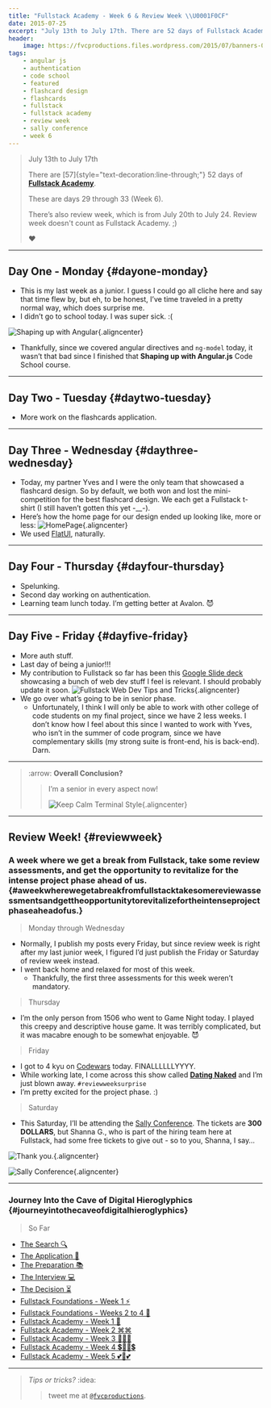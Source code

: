 ```yaml
---
title: "Fullstack Academy - Week 6 & Review Week \\U0001F0CF"
date: 2015-07-25
excerpt: "July 13th to July 17th. There are 52 days of Fullstack Academy. These are days 29 through 33 (Week 6). There’s also review week, which is from July 20th to July 24. Review week doesn't count as Fullstack Academy. ❤️"
header:
    image: https://fvcproductions.files.wordpress.com/2015/07/banners-0013.jpg
tags:
    - angular js
    - authentication
    - code school
    - featured
    - flashcard design
    - flashcards
    - fullstack
    - fullstack academy
    - review week
    - sally conference
    - week 6
---
```


> July 13th to July 17th
>
> There are [57]{style="text-decoration:line-through;"} 52 days of
> [**Fullstack Academy**](https://www.fullstackacademy.com).
>
> These are days 29 through 33 (Week 6).
>
> There’s also review week, which is from July 20th to July 24. Review
> week doesn't count as Fullstack Academy. ;)
>
> ❤️

------------------------------------------------------------------------

Day One - Monday {#dayone-monday}
----------------

-   This is my last week as a junior. I guess I could go all cliche here
    and say that time flew by, but eh, to be honest, I’ve time traveled
    in a pretty normal way, which does surprise me.
-   I didn’t go to school today. I was super sick. :(

![Shaping up with
Angular](https://s3.amazonaws.com/accredible_courses/images/11072/original/shaping-up-with-angular-js-ec0c2defe370994018c29f0b65e56a3b.jpg){.aligncenter}

-   Thankfully, since we covered angular directives and `ng-model`
    today, it wasn’t that bad since I finished that **Shaping up with
    Angular.js** Code School course.

------------------------------------------------------------------------

Day Two - Tuesday {#daytwo-tuesday}
-----------------

-   More work on the flashcards application.

------------------------------------------------------------------------

Day Three - Wednesday {#daythree-wednesday}
---------------------

-   Today, my partner Yves and I were the only team that showcased a
    flashcard design. So by default, we both won and lost the
    mini-competition for the best flashcard design. We each get a
    Fullstack t-shirt (I still haven’t gotten this yet -\_\_-).
-   Here’s how the home page for our design ended up looking like, more
    or less: ![HomePage](https://i.imgur.com/8Lh7IJw.png){.aligncenter}
-   We used [FlatUI](https://designmodo.github.io/Flat-UI/), naturally.

------------------------------------------------------------------------

Day Four - Thursday {#dayfour-thursday}
-------------------

-   Spelunking.
-   Second day working on authentication.
-   Learning team lunch today. I’m getting better at Avalon. 😈

------------------------------------------------------------------------

Day Five - Friday {#dayfive-friday}
-----------------

-   More auth stuff.
-   Last day of being a junior!!!
-   My contribution to Fullstack so far has been this [Google Slide
    deck](https://docs.google.com/presentation/d/1ZUYwxJzXCNsvC7x_tiwVRCIGVljh5EFzanV1U9WJl18/edit?usp=sharing)
    showcasing a bunch of web dev stuff I feel is relevant. I should
    probably update it soon. ![Fullstack Web Dev Tips and
    Tricks](https://i.imgur.com/hDbtU5A.png){.aligncenter}
-   We go over what’s going to be in senior phase.
    -   Unfortunately, I think I will only be able to work with other
        college of code students on my final project, since we have 2
        less weeks. I don’t know how I feel about this since I wanted to
        work with Yves, who isn’t in the summer of code program, since
        we have complementary skills (my strong suite is front-end, his
        is back-end). Darn.

------------------------------------------------------------------------

> :arrow: **Overall Conclusion?**
>
> > I’m a senior in every aspect now!
> >
> > ![Keep Calm Terminal
> > Style](https://sd.keepcalm-o-matic.co.uk/i/keep-calm-because-finally-i-m-senior-8.png){.aligncenter}

------------------------------------------------------------------------

Review Week! {#reviewweek}
------------

### A week where we get a break from Fullstack, take some review assessments, and get the opportunity to revitalize for the intense project phase ahead of us. {#aweekwherewegetabreakfromfullstacktakesomereviewassessmentsandgettheopportunitytorevitalizefortheintenseprojectphaseaheadofus.}

> Monday through Wednesday

-   Normally, I publish my posts every Friday, but since review week is
    right after my last junior week, I figured I’d just publish the
    Friday or Saturday of review week instead.
-   I went back home and relaxed for most of this week.
    -   Thankfully, the first three assessments for this week weren’t
        mandatory.

> Thursday

-   I’m the only person from 1506 who went to Game Night today. I played
    this creepy and descriptive house game. It was terribly complicated,
    but it was macabre enough to be somewhat enjoyable. 😈

> Friday

-   I got to 4 kyu on
    [Codewars](https://codewars.com/users/fvcproductions) today.
    FINALLLLLLYYYY.
-   While working late, I come across this show called [**Dating
    Naked**](https://www.wikiwand.com/en/Dating_Naked) and I’m just
    blown away. `#reviewweeksurprise`
-   I’m pretty excited for the project phase. :)

> Saturday

-   This Saturday, I’ll be attending the [Sally
    Conference](https://www.meetup.com/WomenWhoCodeNYC/events/223064683/).
    The tickets are **300 DOLLARS**, but Shanna G., who is part of the
    hiring team here at Fullstack, had some free tickets to give out -
    so to you, Shanna, I say…

![Thank
you.](https://media.giphy.com/media/3oEduJnper1UdNqreg/giphy.gif){.aligncenter}

![Sally
Conference](https://fvcproductions.files.wordpress.com/2015/07/106e4-1432076952614.png){.aligncenter}

------------------------------------------------------------------------

### Journey Into the Cave of Digital Hieroglyphics {#journeyintothecaveofdigitalhieroglyphics}

> So Far

-   [The Search
    🔍](https://fvcproductions.com/2014/12/27/a-short-operation-tips-tricks-4-coding-bootcamps/)
-   [The Application 📝](https://fvcproductions.com/2014/12/23/week-20/)
-   [The Preparation
    📚](https://fvcproductions.com/2015/01/05/prepare-for-coding-bootcamps/)
-   [The Interview
    💻](https://fvcproductions.com/2014/12/28/interview-fullstack-academy/)
-   [The Decision
    ⏳](https://fvcproductions.com/2015/04/13/what-to-do-week-negative-8/)
-   [Fullstack Foundations - Week 1
    ⚡️](https://fvcproductions.com/2015/05/17/fullstack-foundations-week-1/)
-   [Fullstack Foundations - Weeks 2 to 4
    🚀](https://fvcproductions.com/2015/06/04/fullstack-foundations-goldman-sachs/)
-   [Fullstack Academy - Week 1
    💫](https://fvcproductions.com/2015/06/13/first-week-at-fullstack-academy/)
-   [Fullstack Academy - Week 2
    ⌘⌘](https://fvcproductions.com/2015/06/20/fullstack-academy-week-2/)
-   [Fullstack Academy - Week 3
    🔦🔦🔦](https://fvcproductions.com/2015/06/26/fullstack-academy-week-3/)
-   [Fullstack Academy - Week 4
    💲🔮🔮💲](https://fvcproductions.com/2015/07/03/fullstack-academy-week-4/)
-   [Fullstack Academy - Week 5
    💕💓💕](https://fvcproductions.com/2015/07/11/fullstack-academy-week-5/)

------------------------------------------------------------------------

> *Tips or tricks?* :idea:
>
> > tweet me at [`@fvcproductions`](https://twitter.com/fvcproductions).
